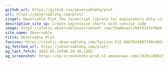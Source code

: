 ```yaml
---
github_url: https://github.com/observablehq/plot
url: https://observablehq.com/plot/
zinger: Observable Plot The JavaScript library for exploratory data visualization
description_site_cp: Create expressive charts with concise code
image: https://static.observableusercontent.com/thumbnail/64f414fef8a91248865f5759641b0cf537bc87c0aaf57dc368ffe673013eccaa.jpg
site_name: Observable
title: Observable Plot
favicon: https://static.observablehq.com/favicon-512.0667824687f99c942a02e06e2db1a060911da0bf3606671676a255b1cf97b4fe.png
og_fetched_url: https://observablehq.com/plot/
og_last_fetch: 2025-03-24T06:28:40.138Z
og_screenshot: https://og-screenshots-prod.s3.amazonaws.com/1920x1080/80/false/5752c33ffe026e21b2240cde4c4cc3e6f4bc2505e27ca0557d6f0f12168713ca.jpeg
---
```

